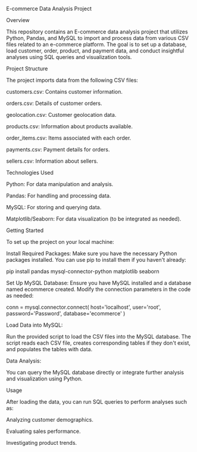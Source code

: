 E-commerce Data Analysis Project

Overview

  This repository contains an E-commerce data analysis project that utilizes Python, Pandas, and MySQL to import and process data from various CSV files related to an e-commerce platform. The goal is to set up a database, load customer, order, product, and payment data, and conduct insightful analyses using SQL queries and visualization tools.

  



Project Structure

The project imports data from the following CSV files:

  customers.csv: Contains customer information.
  
  orders.csv: Details of customer orders.
  
  geolocation.csv: Customer geolocation data.
  
  products.csv: Information about products available.
  
  order_items.csv: Items associated with each order.
  
  payments.csv: Payment details for orders.
  
  sellers.csv: Information about sellers.
  




Technologies Used



  Python: For data manipulation and analysis.
  
  Pandas: For handling and processing data.
  
  MySQL: For storing and querying data.
  
  Matplotlib/Seaborn: For data visualization (to be integrated as needed).
  

Getting Started

  To set up the project on your local machine:
  

Install Required Packages:
  Make sure you have the necessary Python packages installed. You can use pip to install them if you haven't already:
  

  pip install pandas mysql-connector-python matplotlib seaborn
  

Set Up MySQL Database:
  Ensure you have MySQL installed and a database named ecommerce created. Modify the connection parameters in the code as needed:
  

conn = mysql.connector.connect(
    host='localhost',
    user='root',
    password='Password',
    database='ecommerce'
)


Load Data into MySQL:

  Run the provided script to load the CSV files into the MySQL database. The script reads each CSV file, creates corresponding tables if they don't exist, and populates the tables with data.

Data Analysis:

  You can query the MySQL database directly or integrate further analysis and visualization using Python.

Usage

  After loading the data, you can run SQL queries to perform analyses such as:

Analyzing customer demographics.

Evaluating sales performance.

Investigating product trends.

